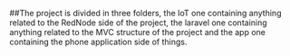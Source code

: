 ##The project is divided in three folders, the IoT one containing anything related to the RedNode side of the project, the laravel one containing anything related to the MVC structure of the project and the app one containing the phone application side of things.
